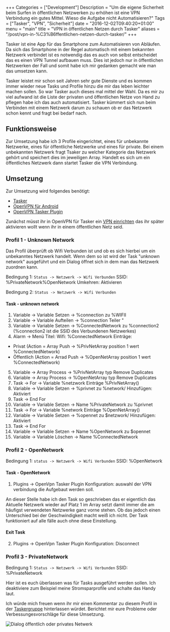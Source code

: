 +++
Categories = ["Development"]
Description = "Um die eigene Sicherheit beim Surfen in öffentlichen Netzwerken zu erhöhen ist eine VPN Verbindung ein gutes Mittel. Wieso die Aufgabe nicht Automatisieren?"
Tags = ["Tasker", "VPN", "Sicherheit"]
date = "2016-12-02T09:40:20+01:00"
menu = "main"
title = "VPN in öffentlichen Netzen durch Tasker"
aliases = "/post/vpn-in-%C3%B6ffentlichen-netzen-durch-tasker/"
+++

Tasker ist eine App für das Smartphone zum Automatisieren von Abläufen. Da sich das Smartphone in der Regel automatisch mit einem bekannten Netzwerk verbindet ist es notwendig das es auch von selbst entscheidet das es einen VPN Tunnel aufbauen muss. Dies ist jedoch nur in öffentlichen Netzwerken der Fall und somit habe ich mir gedanken gemacht wie man das umsetzen kann.

Tasker leistet mir schon seit Jahren sehr gute Dienste und es kommen immer wieder neue Tasks und Profile hinzu die mir das leben leichter machen sollen. So war Tasker auch dieses mal mittel der Wahl. Da es mir zu viel aufwand ist die Liste der privaten und öffentlichen Netze von Hand zu pflegen habe ich das auch automatisiert. Tasker kümmert sich nun beim Verbinden mit einem Netzwerk darum zu schauen ob er das Netzwerk schon kennt und fragt bei bedarf nach.

## Funktionsweise
Zur Umsetzung habe ich 3 Profile eingerichtet, eines für unbekannte Netzwerke, eines für öffentliche Netzwerke und eines für private. Bei einem unbekannten Netzwerk fragt Tsaker zu welcher Kategorie das Netzwerk gehört und speichert dies im jeweiligen Array. Handelt es sich um ein öffentliches Netzwerk dann startet Tasker die VPN Verbindung.

## Umsetzung
Zur Umsetzung wird folgendes benötigt:

* [Tasker](https://play.google.com/store/apps/details?id=net.dinglisch.android.taskerm)
* [OpenVPN für Android](https://play.google.com/store/apps/details?id=de.blinkt.openvpn)
* [OpenVPN Tasker Plugin](https://play.google.com/store/apps/details?id=com.ffrog8.openVpnTaskerPlugin)

Zunächst müsst ihr in OpenVPN für Tasker ein [VPN einrichten](http://www.pcwelt.de/ratgeber/Virtuelle-Netzwerke-mit-Open-VPN-aufbauen-9889432.html) das ihr später aktivieren wollt wenn ihr in einem öffentlichen Netz seid.

### Profil 1 - Unknown Network

Das Profil überprüft ob Wifi Verbunden ist und ob es sich hierbei um ein unbekanntes Netzwerk handelt. Wenn dem so ist wird der Task "unknown network" ausgeführt und ein Dialog öffnet sich in dem man das Netzwerk zuordnen kann.

Bedingung 1: `Status -> Netzwerk -> Wifi Verbunden`
    SSID: %PrivateNetwork%OpenNetwork
    Umkehren: Aktivieren

Bedingung 2: `Status -> Netzwerk -> Wifi Verbunden`

#### Task - unknown network

1. Variable -> Variable Setzen -> %connection zu %WIFII
2. Variable -> Variable Aufteilen -> %connection Teiler "
3. Variable -> Variable Setzen -> %ConnectedNetwork zu %connection2 (%connection2 ist die SSID des Verbundenen Netzwerkes)
4. Alarm -> Menü
  Titel: Wifi: %ConnectedNetwork
  Einträge:
  * Privat (Action = Array Push -> %PrivNetArray position 1 wert %ConnectedNetwork)
  * Öffentlich (Action = Arrad Push -> %OpenNetArray position 1 wert %ConnectedNetwork)
5. Variable -> Array Process -> %PrivNetArray typ Remove Duplicates
6. Variable -> Array Process -> %OpenNetArray typ Remove Duplicates
7. Task -> For -> Variable %netzwork Einträge %PrivNetArray()
8. Variable -> Variable Setzen -> %privnet zu %network/ Hinzufügen: Aktiviert
9. Task -> End For
10. Variable -> Variable Setzen -> Name %PrivateNetwork zu %privnet
11. Task -> For -> Variable %network Einträge %OpenNetArray()
12. Variable -> Variable Setzen -> %opennet zu $netzwork/ Hinzufügen: Aktiviert
13. Task -> End For
14. Variable -> Variable Setzen -> Name %OpenNetwork zu $opennet
15. Variable -> Variable Löschen -> Name %ConnectedNetwork

### Profil 2 - OpenNetwork

Bedingung 1: `status -> Netzwerk -> Wifi Verbunden`
SSID: %OpenNetwork

#### Task - OpenNetwork

1. Plugins -> OpenVpn Tasker Plugin
    Konfiguration: auswahl der VPN verbindung die Aufgebaut werden soll.

An dieser Stelle habe ich den Task so geschrieben das er eigentlich das Aktuelle Netzwerk wieder auf Platz 1 im Array setzt damit immer die am häufigst verwendeten Netzwerke ganz vorne stehen. Ob das jedoch einen Unterschied bei der Geschwindigkeit macht weiß ich nicht. Der Task funktioniert auf alle fälle auch ohne diese Einstellung.
#### Exit Task
2. Plugins -> OpenVpn Tasker Plugin
    Konfiguration: Disconnect

### Profil 3 - PrivateNetwork

Bedingung 1: `Status -> Netzwerk -> Wifi Verbunden`
    SSID: %PrivateNetwork

Hier ist es euch überlassen was für Tasks ausgeführt werden sollen. Ich deaktiviere zum Beispiel meine Stromsparprofile und schalte das Handy laut.

Ich würde mich freuen wenn ihr mir einen Kommentar zu diesem Profil in der [Taskergruppe](https://plus.google.com/101620447980386746176/posts/4qjaan93ugc?sfc=true) hinterlassen würdet. Berichtet mir eure Probleme oder Verbessungesvorschläge für diese Umsetzung.

![Dialog öffentlich oder privates Netwerk](/images/vpn_tasker_dialog.png)
